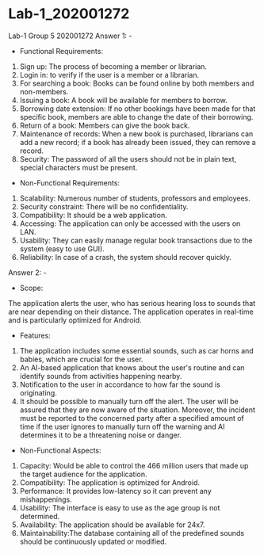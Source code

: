 # Lab-1_202001272
Lab-1
Group 5
202001272
Answer 1: -

* Functional Requirements:

1. Sign up: The process of becoming a member or librarian.
2. Login in: to verify if the user is a member or a librarian.
3. For searching a book: Books can be found online by both members and non-members.
4. Issuing a book: A book will be available for members to borrow.
5. Borrowing date extension: If no other bookings have been made for that specific book, members are able to change the date of their borrowing.
6. Return of a book: Members can give the book back.
7. Maintenance of records: When a new book is purchased, librarians can add a new record; if a book has already been issued, they can remove a record.
8. Security: The password of all the users should not be in plain text, special characters must be present.

* Non-Functional Requirements:

1. Scalability: Numerous number of students, professors and employees.
2. Security constraint: There will be no confidentiality.
3. Compatibility: It should be a web application.
4. Accessing: The application can only be accessed with the users on LAN.
5. Usability: They can easily manage regular book transactions due to the system (easy to use GUI).
6. Reliability: In case of a crash, the system should recover quickly.


Answer 2: -

* Scope:

The application alerts the user, who has serious hearing loss to sounds that are near depending on their distance. The application operates in real-time and is particularly optimized for Android.

* Features:

1. The application includes some essential sounds, such as car horns and babies, which are crucial for the user.
2. An AI-based application that knows about the user's routine and can identify sounds from activities happening nearby.
3. Notification to the user in accordance to how far the sound is originating.
4. It should be possible to manually turn off the alert. The user will be assured that they are now aware of the situation. Moreover, the incident must be reported to the concerned party after a specified amount of time if the user ignores to manually turn off the warning and AI determines it to be a threatening noise or danger.

* Non-Functional Aspects:

1. Capacity: Would be able to control the 466 million users that made up the target audience for the application.
2. Compatibility: The application is optimized for Android.
3. Performance: It provides low-latency so it can prevent any mishappenings. 
4. Usability: The interface is easy to use as the age group is not determined.
5. Availability: The application should be available for 24x7.
6. Maintainability:The database containing all of the predefined sounds should be continuously updated or modified.

